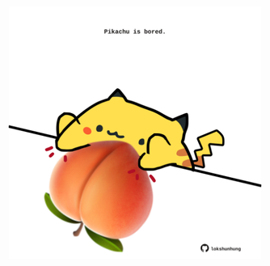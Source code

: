 <!-- built at 17/06/2021, 04:02:10 UTC -->
<p align="center">
  <img width="500" height="500" src="./ReadmeImage.svg">
</p>
